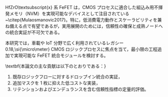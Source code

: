 HfZrO\textsubscript{x} 系 FeFET は，CMOS プロセスに適合した組込み用不揮発メモリ（NVM）を実現可能なデバイスとして注目されている~\citep{Mulaosmanovic2017}。特に，低消費電力動作とスケーラビリティを兼ね備える点で有望であるが，実用展開のためには，信頼性の確保と成熟ノードへの統合実証が不可欠である。  

本研究では，車載や IoT 分野で広く利用されているレガシー 0.18\,\si{\micro\meter} CMOS ロジックプロセスに焦点を当て，最小限の工程追加で実現可能な FeFET 統合モジュールを検討する。  

\textbf{本論文の主な貢献は以下のとおりである：}  
1) 既存ロジックフローに対するドロップイン統合の実証，  
2) 追加マスクを 1 枚に抑えた低コストな実装，  
3) リテンションおよびエンデュランスを含む信頼性指標の定量的評価。  
